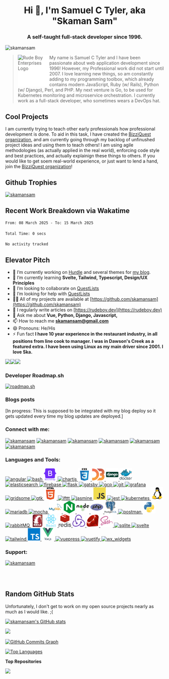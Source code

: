 <h1 align="center">Hi 👋, I'm Samuel C Tyler, aka "Skaman Sam"</h1>
<h3 align="center">A self-taught full-stack developer since 1996.</h3>

<p align="left"> <img src="https://komarev.com/ghpvc/?username=skamansam&label=Profile%20views&color=0e75b6&style=flat" alt="skamansam" /> </p>



> <div style="background-color: #ccc;" align="left" width="100" height="100">
>  <img src="https://rudeboy.dev/rbe_logo.gif" alt="Rude Boy Enterprises Logo" align="left" width="100" height="100" style="background-color: white;"/>
> </div>
>    My name is Samuel C Tyler and I have been passionate about
>    web application development since 1996! However, my
>    Professional work did not start until 2007. I love
>    learning new things, so am constantly adding to my
>    programming toolbox, which already contains modern JavaScript,
>    Ruby (w/ Rails), Python (w/ Django), Perl, and PHP. My
>    next venture is Go, to be used for Kubernetes monitoring
>    and microservice orchestration. I currently work as a 
>    full-stack developer, who sometimes wears a DevOps hat.

## Cool Projects
I am currently trying to teach other early professionals how professional development is done. 
To aid in this task, I have created the  [BizziQuest organization](https://github.com/organizations/BizziQuest), and am currently 
going through my backlog of unfinushed project ideas and using them to teach others! I am using
agile methodologies (as actually applied in the real world), enforcing code style and best practices,
and actually explainign these things to others. If you would like to get soem real-world experience,
or just want to lend a hand, join the [BizziQuest organization](https://github.com/organizations/BizziQuest)!

## Github Trophies
<p align="left"> <a href="https://github.com/ryo-ma/github-profile-trophy"><img src="https://github-profile-trophy.vercel.app/?username=skamansam&margin-w=15&margin-h=10&column=6&no-bg=true&no-frame=true&theme=discord" alt="skamansam" /></a> </p>

## Recent Work Breakdown via Wakatime
<!--START_SECTION:waka-->

```txt
From: 08 March 2025 - To: 15 March 2025

Total Time: 0 secs

No activity tracked
```

<!--END_SECTION:waka-->

## Elevator Pitch
- 🔭 I’m currently working on [Hurdle](https://github.com/skamansam/hurdle) and several themes for [my blog](https://rudeboy.dev).
- 🌱 I’m currently learning **Svelte, Tailwind, Typescript, Design/UX Principles**
- 👯 I’m looking to collaborate on [QuestLists](https://github.com/BizziQuest/QuestListsFB)
- 🤝 I’m looking for help with [QuestLists](https://github.com/BizziQuest/QuestListsFB)
- 👨‍💻 All of my projects are available at [https://github.com/skamansam](https://github.com/skamansam)
- 📝 I regularly write articles on [https://rudeboy.dev](https://rudeboy.dev)
- 💬 Ask me about **Vue, Python, Django, Javascript,**
- 📫 How to reach me **skamansam@gmail.com**
- 😄 Pronouns: He/His
- ⚡ Fun fact **I have 10 year experience in the restaurant industry, in all positions from line cook to manager. I was in Dawson's Creek as a featured extra. I have been using Linux as my main driver since 2001. I love Ska.**


<a href="https://www.github.com/skamansam" target="_blank" rel="noreferrer"><img
src="https://img.shields.io/github/followers/skamansam?logo=github&style=for-the-badge&color=a855f7&labelColor=1c1917" /></a><a href="https://www.twitter.com/skamansam" target="_blank" rel="noreferrer"><img
src="https://img.shields.io/twitter/follow/skamansam?logo=twitter&style=for-the-badge&color=a855f7&labelColor=1c1917"
/></a><a href="https://www.twitch.tv/skamansam" target="_blank" rel="noreferrer"><img
src="https://img.shields.io/twitch/status/skamansam?logo=twitchsx&style=for-the-badge&color=a855f7&labelColor=1c1917&label=TWITCH+STATUS" /></a>

### Developer Roadmap.sh

[![roadmap.sh](https://roadmap.sh/card/tall/670f2a24791f57dd602d4dad?variant=dark)](https://roadmap.sh)

### Blogs posts
<!-- BLOG-POST-LIST:START -->
[In progress: This is supposed to be integrated with my blog deploy so it gets updated every time my blog updates are deployed.]
<!-- BLOG-POST-LIST:END -->

<h3 align="left">Connect with me:</h3>
<p align="left">
<a href="https://codepen.io/skamansam" target="blank"><img align="center" src="https://raw.githubusercontent.com/rahuldkjain/github-profile-readme-generator/master/src/images/icons/Social/codepen.svg" alt="skamansam" height="30" width="40" /></a>
<a href="https://dev.to/skamansam" target="blank"><img align="center" src="https://raw.githubusercontent.com/rahuldkjain/github-profile-readme-generator/master/src/images/icons/Social/devto.svg" alt="skamansam" height="30" width="40" /></a>
<a href="https://linkedin.com/in/skamansam" target="blank"><img align="center" src="https://raw.githubusercontent.com/rahuldkjain/github-profile-readme-generator/master/src/images/icons/Social/linked-in-alt.svg" alt="skamansam" height="30" width="40" /></a>
<a href="https://stackoverflow.com/users/skamansam" target="blank"><img align="center" src="https://raw.githubusercontent.com/rahuldkjain/github-profile-readme-generator/master/src/images/icons/Social/stack-overflow.svg" alt="skamansam" height="30" width="40" /></a>
<a href="https://fb.com/skamansam" target="blank"><img align="center" src="https://raw.githubusercontent.com/rahuldkjain/github-profile-readme-generator/master/src/images/icons/Social/facebook.svg" alt="skamansam" height="30" width="40" /></a>
<a href="https://www.youtube.com/c/skamansam" target="blank"><img align="center" src="https://raw.githubusercontent.com/rahuldkjain/github-profile-readme-generator/master/src/images/icons/Social/youtube.svg" alt="skamansam" height="30" width="40" /></a>
</p>

<h3 align="left">Languages and Tools:</h3>
<p align="left"> <a href="https://angular.io" target="_blank" rel="noreferrer"> <img src="https://angular.io/assets/images/logos/angular/angular.svg" alt="angular" width="40" height="40"/> </a> <a href="https://www.gnu.org/software/bash/" target="_blank" rel="noreferrer"> <img src="https://www.vectorlogo.zone/logos/gnu_bash/gnu_bash-icon.svg" alt="bash" width="40" height="40"/> </a> <a href="https://getbootstrap.com" target="_blank" rel="noreferrer"> <img src="https://raw.githubusercontent.com/devicons/devicon/master/icons/bootstrap/bootstrap-plain-wordmark.svg" alt="bootstrap" width="40" height="40"/> </a> <a href="https://www.chartjs.org" target="_blank" rel="noreferrer"> <img src="https://www.chartjs.org/media/logo-title.svg" alt="chartjs" width="40" height="40"/> </a> <a href="https://www.w3schools.com/css/" target="_blank" rel="noreferrer"> <img src="https://raw.githubusercontent.com/devicons/devicon/master/icons/css3/css3-original-wordmark.svg" alt="css3" width="40" height="40"/> </a> <a href="https://d3js.org/" target="_blank" rel="noreferrer"> <img src="https://raw.githubusercontent.com/devicons/devicon/master/icons/d3js/d3js-original.svg" alt="d3js" width="40" height="40"/> </a> <a href="https://www.djangoproject.com/" target="_blank" rel="noreferrer"> <img src="https://raw.githubusercontent.com/devicons/devicon/master/icons/django/django-original.svg" alt="django" width="40" height="40"/> </a> <a href="https://www.docker.com/" target="_blank" rel="noreferrer"> <img src="https://raw.githubusercontent.com/devicons/devicon/master/icons/docker/docker-original-wordmark.svg" alt="docker" width="40" height="40"/> </a> <a href="https://www.elastic.co" target="_blank" rel="noreferrer"> <img src="https://www.vectorlogo.zone/logos/elastic/elastic-icon.svg" alt="elasticsearch" width="40" height="40"/> </a> <a href="https://firebase.google.com/" target="_blank" rel="noreferrer"> <img src="https://www.vectorlogo.zone/logos/firebase/firebase-icon.svg" alt="firebase" width="40" height="40"/> </a> <a href="https://flask.palletsprojects.com/" target="_blank" rel="noreferrer"> <img src="https://www.vectorlogo.zone/logos/pocoo_flask/pocoo_flask-icon.svg" alt="flask" width="40" height="40"/> </a> <a href="https://www.gatsbyjs.com/" target="_blank" rel="noreferrer"> <img src="https://www.vectorlogo.zone/logos/gatsbyjs/gatsbyjs-icon.svg" alt="gatsby" width="40" height="40"/> </a> <a href="https://cloud.google.com" target="_blank" rel="noreferrer"> <img src="https://www.vectorlogo.zone/logos/google_cloud/google_cloud-icon.svg" alt="gcp" width="40" height="40"/> </a> <a href="https://git-scm.com/" target="_blank" rel="noreferrer"> <img src="https://www.vectorlogo.zone/logos/git-scm/git-scm-icon.svg" alt="git" width="40" height="40"/> </a> <a href="https://grafana.com" target="_blank" rel="noreferrer"> <img src="https://www.vectorlogo.zone/logos/grafana/grafana-icon.svg" alt="grafana" width="40" height="40"/> </a> <a href="https://gridsome.org/" target="_blank" rel="noreferrer"> <img src="https://www.vectorlogo.zone/logos/gridsome/gridsome-icon.svg" alt="gridsome" width="40" height="40"/> </a> <a href="https://www.gtk.org/" target="_blank" rel="noreferrer"> <img src="https://upload.wikimedia.org/wikipedia/commons/7/71/GTK_logo.svg" alt="gtk" width="40" height="40"/> </a> <a href="https://www.w3.org/html/" target="_blank" rel="noreferrer"> <img src="https://raw.githubusercontent.com/devicons/devicon/master/icons/html5/html5-original-wordmark.svg" alt="html5" width="40" height="40"/> </a> <a href="https://ifttt.com/" target="_blank" rel="noreferrer"> <img src="https://www.vectorlogo.zone/logos/ifttt/ifttt-ar21.svg" alt="ifttt" width="40" height="40"/> </a> <a href="https://jasmine.github.io/" target="_blank" rel="noreferrer"> <img src="https://www.vectorlogo.zone/logos/jasmine/jasmine-icon.svg" alt="jasmine" width="40" height="40"/> </a> <a href="https://developer.mozilla.org/en-US/docs/Web/JavaScript" target="_blank" rel="noreferrer"> <img src="https://raw.githubusercontent.com/devicons/devicon/master/icons/javascript/javascript-original.svg" alt="javascript" width="40" height="40"/> </a> <a href="https://jestjs.io" target="_blank" rel="noreferrer"> <img src="https://www.vectorlogo.zone/logos/jestjsio/jestjsio-icon.svg" alt="jest" width="40" height="40"/> </a> <a href="https://kubernetes.io" target="_blank" rel="noreferrer"> <img src="https://www.vectorlogo.zone/logos/kubernetes/kubernetes-icon.svg" alt="kubernetes" width="40" height="40"/> </a> <a href="https://www.linux.org/" target="_blank" rel="noreferrer"> <img src="https://raw.githubusercontent.com/devicons/devicon/master/icons/linux/linux-original.svg" alt="linux" width="40" height="40"/> </a> <a href="https://mariadb.org/" target="_blank" rel="noreferrer"> <img src="https://www.vectorlogo.zone/logos/mariadb/mariadb-icon.svg" alt="mariadb" width="40" height="40"/> </a> <a href="https://mochajs.org" target="_blank" rel="noreferrer"> <img src="https://www.vectorlogo.zone/logos/mochajs/mochajs-icon.svg" alt="mocha" width="40" height="40"/> </a> <a href="https://www.mysql.com/" target="_blank" rel="noreferrer"> <img src="https://raw.githubusercontent.com/devicons/devicon/master/icons/mysql/mysql-original-wordmark.svg" alt="mysql" width="40" height="40"/> </a> <a href="https://www.nginx.com" target="_blank" rel="noreferrer"> <img src="https://raw.githubusercontent.com/devicons/devicon/master/icons/nginx/nginx-original.svg" alt="nginx" width="40" height="40"/> </a> <a href="https://nodejs.org" target="_blank" rel="noreferrer"> <img src="https://raw.githubusercontent.com/devicons/devicon/master/icons/nodejs/nodejs-original-wordmark.svg" alt="nodejs" width="40" height="40"/> </a> <a href="https://www.php.net" target="_blank" rel="noreferrer"> <img src="https://raw.githubusercontent.com/devicons/devicon/master/icons/php/php-original.svg" alt="php" width="40" height="40"/> </a> <a href="https://www.postgresql.org" target="_blank" rel="noreferrer"> <img src="https://raw.githubusercontent.com/devicons/devicon/master/icons/postgresql/postgresql-original-wordmark.svg" alt="postgresql" width="40" height="40"/> </a> <a href="https://postman.com" target="_blank" rel="noreferrer"> <img src="https://www.vectorlogo.zone/logos/getpostman/getpostman-icon.svg" alt="postman" width="40" height="40"/> </a> <a href="https://www.python.org" target="_blank" rel="noreferrer"> <img src="https://raw.githubusercontent.com/devicons/devicon/master/icons/python/python-original.svg" alt="python" width="40" height="40"/> </a> <a href="https://www.rabbitmq.com" target="_blank" rel="noreferrer"> <img src="https://www.vectorlogo.zone/logos/rabbitmq/rabbitmq-icon.svg" alt="rabbitMQ" width="40" height="40"/> </a> <a href="https://rubyonrails.org" target="_blank" rel="noreferrer"> <img src="https://raw.githubusercontent.com/devicons/devicon/master/icons/rails/rails-original-wordmark.svg" alt="rails" width="40" height="40"/> </a> <a href="https://reactjs.org/" target="_blank" rel="noreferrer"> <img src="https://raw.githubusercontent.com/devicons/devicon/master/icons/react/react-original-wordmark.svg" alt="react" width="40" height="40"/> </a> <a href="https://redis.io" target="_blank" rel="noreferrer"> <img src="https://raw.githubusercontent.com/devicons/devicon/master/icons/redis/redis-original-wordmark.svg" alt="redis" width="40" height="40"/> </a> <a href="https://redux.js.org" target="_blank" rel="noreferrer"> <img src="https://raw.githubusercontent.com/devicons/devicon/master/icons/redux/redux-original.svg" alt="redux" width="40" height="40"/> </a> <a href="https://www.ruby-lang.org/en/" target="_blank" rel="noreferrer"> <img src="https://raw.githubusercontent.com/devicons/devicon/master/icons/ruby/ruby-original.svg" alt="ruby" width="40" height="40"/> </a> <a href="https://sass-lang.com" target="_blank" rel="noreferrer"> <img src="https://raw.githubusercontent.com/devicons/devicon/master/icons/sass/sass-original.svg" alt="sass" width="40" height="40"/> </a> <a href="https://www.sqlite.org/" target="_blank" rel="noreferrer"> <img src="https://www.vectorlogo.zone/logos/sqlite/sqlite-icon.svg" alt="sqlite" width="40" height="40"/> </a> <a href="https://svelte.dev" target="_blank" rel="noreferrer"> <img src="https://upload.wikimedia.org/wikipedia/commons/1/1b/Svelte_Logo.svg" alt="svelte" width="40" height="40"/> </a> <a href="https://tailwindcss.com/" target="_blank" rel="noreferrer"> <img src="https://www.vectorlogo.zone/logos/tailwindcss/tailwindcss-icon.svg" alt="tailwind" width="40" height="40"/> </a> <a href="https://www.typescriptlang.org/" target="_blank" rel="noreferrer"> <img src="https://raw.githubusercontent.com/devicons/devicon/master/icons/typescript/typescript-original.svg" alt="typescript" width="40" height="40"/> </a> <a href="https://vuejs.org/" target="_blank" rel="noreferrer"> <img src="https://raw.githubusercontent.com/devicons/devicon/master/icons/vuejs/vuejs-original-wordmark.svg" alt="vuejs" width="40" height="40"/> </a> <a href="https://vuepress.vuejs.org/" target="_blank" rel="noreferrer"> <img src="https://raw.githubusercontent.com/AliasIO/wappalyzer/master/src/drivers/webextension/images/icons/VuePress.svg" alt="vuepress" width="40" height="40"/> </a> <a href="https://vuetifyjs.com/en/" target="_blank" rel="noreferrer"> <img src="https://bestofjs.org/logos/vuetify.svg" alt="vuetify" width="40" height="40"/> </a> <a href="https://www.wxwidgets.org/" target="_blank" rel="noreferrer"> <img src="https://upload.wikimedia.org/wikipedia/commons/b/bb/WxWidgets.svg" alt="wx_widgets" width="40" height="40"/> </a> </p>

<h3 align="left">Support:</h3>
<p><a href="https://www.buymeacoffee.com/skamansam"><img src="https://cdn.buymeacoffee.com/buttons/v2/default-yellow.png" height="50" width="210" alt="skamansam" /></a></p><br><br>

## Random GitHub Stats

Unfortunately, I don't get to work on my open source projects nearly as much as I would like. ;(

<a href="http://www.github.com/skamansam"><img src="https://github-readme-stats.vercel.app/api?username=skamansam&show_icons=true&hide=&count_private=true&title_color=a855f7&text_color=ffffff&icon_color=a855f7&bg_color=1c1917&hide_border=true&show_icons=true" alt="skamansam's GitHub stats" /></a>

<a href="http://www.github.com/skamansam"><img src="https://github-readme-streak-stats.herokuapp.com/?user=skamansam&stroke=ffffff&background=1c1917&ring=a855f7&fire=a855f7&currStreakNum=ffffff&currStreakLabel=a855f7&sideNums=ffffff&sideLabels=ffffff&dates=ffffff&hide_border=true" /></a>

<a href="http://www.github.com/skamansam"><img src="https://github-readme-activity-graph.cyclic.app/graph?username=skamansam&bg_color=1c1917&color=ffffff&line=a855f7&point=ffffff&area_color=1c1917&area=true&hide_border=true&custom_title=GitHub%20Commits%20Graph" alt="GitHub Commits Graph" /></a>

<a href="https://github.com/skamansam" align="left"><img src="https://github-readme-stats.vercel.app/api/top-langs/?username=skamansam&langs_count=10&title_color=a855f7&text_color=ffffff&icon_color=a855f7&bg_color=1c1917&hide_border=true&locale=en&custom_title=Top%20%Languages" alt="Top Languages" /></a>

<b>Top Repositories</b>

<div width="100%" align="center"><a href="https://github.com/skamansam/skamansam.github.io" align="left"><img align="left" width="45%" src="https://github-readme-stats.vercel.app/api/pin/?username=skamansam&repo=skamansam.github.io&title_color=a855f7&text_color=ffffff&icon_color=a855f7&bg_color=1c1917&hide_border=true&locale=en" /></a></div><br /><br /><br /><br /><br /><br /><br />


